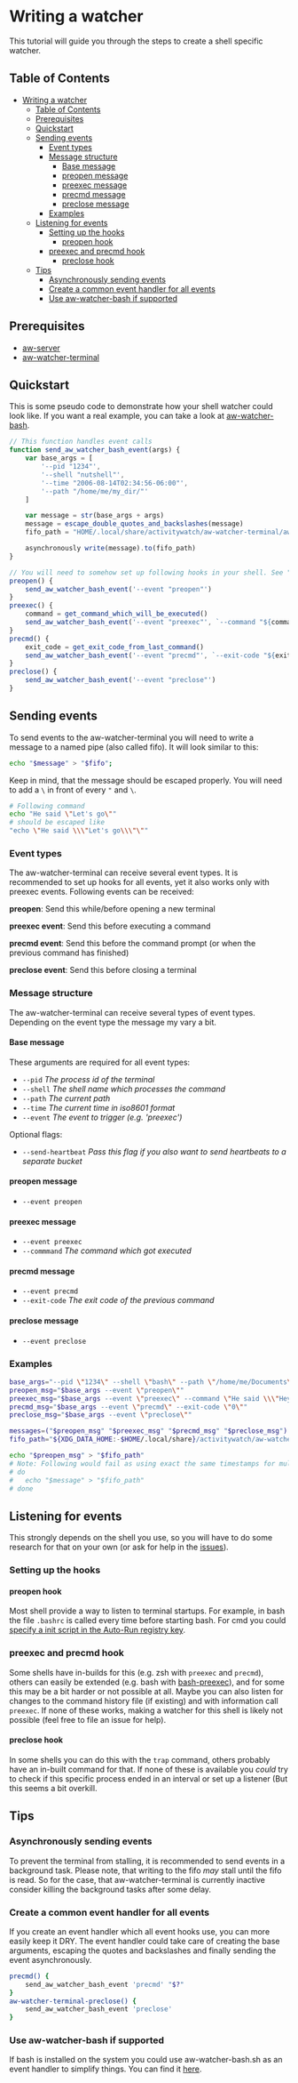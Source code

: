 # Writing a watcher

This tutorial will guide you through the steps to create a shell specific watcher.

## Table of Contents

- [Writing a watcher](#writing-a-watcher)
    - [Table of Contents](#table-of-contents)
    - [Prerequisites](#prerequisites)
    - [Quickstart](#quickstart)
    - [Sending events](#sending-events)
        - [Event types](#event-types)
        - [Message structure](#message-structure)
            - [Base message](#base-message)
            - [preopen message](#preopen-message)
            - [preexec message](#preexec-message)
            - [precmd message](#precmd-message)
            - [preclose message](#preclose-message)
        - [Examples](#examples)
    - [Listening for events](#listening-for-events)
        - [Setting up the hooks](#setting-up-the-hooks)
            - [preopen hook](#preopen-hook)
        - [preexec and precmd hook](#preexec-and-precmd-hook)
            - [preclose hook](#preclose-hook)
    - [Tips](#tips)
        - [Asynchronously sending events](#asynchronously-sending-events)
        - [Create a common event handler for all events](#create-a-common-event-handler-for-all-events)
        - [Use aw-watcher-bash if supported](#use-aw-watcher-bash-if-supported)

## Prerequisites

- [aw-server](https://github.com/ActivityWatch/aw-server.git)
- [aw-watcher-terminal](/)

## Quickstart

This is some pseudo code to demonstrate how your shell watcher could look like. If you want a real example, you can take a look at [aw-watcher-bash](https://github.com/otto-aa/aw-watcher-bash).

```javascript
// This function handles event calls
function send_aw_watcher_bash_event(args) {
    var base_args = [
        '--pid "1234"',
        '--shell "nutshell"',
        '--time "2006-08-14T02:34:56-06:00"',
        '--path "/home/me/my_dir/"'
    ]

    var message = str(base_args + args)
    message = escape_double_quotes_and_backslashes(message)
    fifo_path = "HOME/.local/share/activitywatch/aw-watcher-terminal/aw-watcher-terminal-fifo"

    asynchronously write(message).to(fifo_path)
}

// You will need to somehow set up following hooks in your shell. See "Listening for events" if you have no idea how this could work.
preopen() {
    send_aw_watcher_bash_event('--event "preopen"')
}
preexec() {
    command = get_command_which_will_be_executed()
    send_aw_watcher_bash_event('--event "preexec"', `--command "${command}"`)
}
precmd() {
    exit_code = get_exit_code_from_last_command()
    send_aw_watcher_bash_event('--event "precmd"', `--exit-code "${exit_code}"`)
}
preclose() {
    send_aw_watcher_bash_event('--event "preclose"')
}
```

## Sending events

To send events to the aw-watcher-terminal you will need to write a message to a named pipe (also called fifo).
It will look similar to this:

```bash
echo "$message" > "$fifo";
```

Keep in mind, that the message should be escaped properly. You will need to add a `\` in front of every `"` and `\`.

```bash
# Following command
echo "He said \"Let's go\""
# should be escaped like
"echo \"He said \\\"Let's go\\\"\""
```

### Event types

The aw-watcher-terminal can receive several event types. It is recommended to set up hooks for all events, yet it also works only with preexec events.
Following events can be received:

**preopen**: Send this while/before opening a new terminal

**preexec event**: Send this before executing a command

**precmd event**: Send this before the command prompt (or when the previous command has finished)

**preclose event**: Send this before closing a terminal

### Message structure

The aw-watcher-terminal can receive several types of event types. Depending on the event type the message my vary a bit.

#### Base message

These arguments are required for all event types:

- `--pid`   _The process id of the terminal_
- `--shell` _The shell name which processes the command_
- `--path`  _The current path_
- `--time`  _The current time in iso8601 format_
- `--event` _The event to trigger (e.g. 'preexec')_

Optional flags:

- `--send-heartbeat`    _Pass this flag if you also want to send heartbeats to a separate bucket_

#### preopen message

- `--event preopen`

#### preexec message

- `--event preexec`
- `--commmand`  _The command which got executed_

#### precmd message

- `--event precmd`
- `--exit-code` _The exit code of the previous command_

#### preclose message

- `--event preclose`

### Examples

```bash
base_args="--pid \"1234\" --shell \"bash\" --path \"/home/me/Documents\" --time \"2006-08-14T02:34:56-06:00\""
preopen_msg="$base_args --event \"preopen\""
preexec_msg="$base_args --event \"preexec\" --command \"He said \\\"Hey you!\\\" and waved his hands.\""
precmd_msg="$base_args --event \"precmd\" --exit-code \"0\""
preclose_msg="$base_args --event \"preclose\""

messages=("$preopen_msg" "$preexec_msg" "$precmd_msg" "$preclose_msg")
fifo_path="${XDG_DATA_HOME:-$HOME/.local/share}/activitywatch/aw-watcher-terminal/aw-watcher-terminal-fifo"

echo "$preopen_msg" > "$fifo_path"
# Note: Following would fail as using exact the same timestamps for multiple events is unsupported
# do
#   echo "$message" > "$fifo_path"
# done
```

## Listening for events

This strongly depends on the shell you use, so you will have to do some research for that on your own (or ask for help in the [issues](/issues/)).

### Setting up the hooks

#### preopen hook

Most shell provide a way to listen to terminal startups. For example, in bash the file `.bashrc` is called every time before starting bash. For cmd you could [specify a init script in the Auto-Run registry key](https://stackoverflow.com/a/17405182).

### preexec and precmd hook

Some shells have in-builds for this (e.g. zsh with `preexec` and `precmd`), others can easily be extended (e.g. bash with [bash-preexec](https://github.com/rcaloras/bash-preexec)), and for some this may be a bit harder or not possible at all. Maybe you can also listen for changes to the command history file (if existing) and with information call `preexec`. If none of these works, making a watcher for this shell is likely not possible (feel free to file an issue for help).

#### preclose hook

In some shells you can do this with the `trap` command, others probably have an in-built command for that. If none of these is available you _could_ try to check if this specific process ended in an interval or set up a listener (But this seems a bit overkill.

## Tips

### Asynchronously sending events

To prevent the terminal from stalling, it is recommended to send events in a background task. Please note, that writing to the fifo _may_ stall until the fifo is read. So for the case, that aw-watcher-terminal is currently inactive consider killing the background tasks after some delay.

### Create a common event handler for all events

If you create an event handler which all event hooks use, you can more easily keep it DRY. The event handler could take care of creating the base arguments, escaping the quotes and backslashes and finally sending the event asynchronously.

```bash
precmd() {
    send_aw_watcher_bash_event 'precmd' "$?"
}
aw-watcher-terminal-preclose() {
    send_aw_watcher_bash_event 'preclose'
}
```

### Use aw-watcher-bash if supported

If bash is installed on the system you could use aw-watcher-bash.sh as an event handler to simplify things. You can find it [here](https://github.com/otto-aa/aw-watcher-bash).